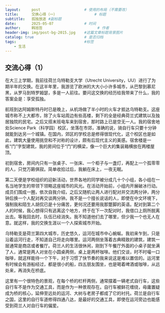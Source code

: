 ```yaml
---
layout:     post   				    # 使用的布局（不需要改）
title:      交换心得（一） 				# 标题 
subtitle:   孤独放逐 #副标题
date:       2025-05-07				# 时间
author:     韩旭哲 						# 作者
header-img: img/post-bg-2015.jpg 	#这篇文章标题背景图片
catalog: true 						# 是否归档
tags:								#标签
    - 生活
---
```


## 交流心得（1）
在大三上学期，我前往荷兰乌特勒支大学（Utrecht University，UU）进行了为期半年的交换。在这半年里，我游览了欧洲的大大小小许多城市，从巴黎到慕尼黑，从罗马到特罗姆瑟，多是一人前往。要问这交换的经历给我带来了什么，我的答案会是：享受孤独。

航班到达阿姆斯特丹时已是晚上，从机场做了半小时的火车才抵达乌特勒支。这座城市称不上大都市，除了火车站周边有些高楼，剩下的全是经典荷兰式建筑以及独居独院的民宅。之后又搭末班电车来到宿舍，那时路上已是空无一人。我的宿舍地处Science Park（科学园）校区，坐落在市郊，准确的说，骑自行车只要十分钟就能到达另一个城镇。在国内，郊区的学校总是修得很现代化，这个校区也是如此，建筑大量使用挑空和不对称的设计，颇有后现代主义的美感。宿舍楼是一栋“门”字型建筑，我的房间位于“门”的横梁，像一个巨大的集装箱横放在两楼屋顶。

初到宿舍，房间内只有一张桌子、一张床、一个柜子与一盏灯，再配上一个孤零零的人，只觉万籁俱寂。简单收拾过后，我躺在床上，一夜无眠。

第二天便是学校组织的迎新活动，世界各地的同学被分成几十个小组，各小组在一名当地学生的带领下领略这座城市的风光。在活动开始前，小组内开展破冰行动。成员们围成一圈，依次自我介绍，之后又随机让两人进行配对并交流两分钟，两分钟后换一个人配对再交谈两分钟。我不是一个擅长说话的人，即使在中文环境下，强制我和陌生人胡侃已是十分痛苦，更何况还要用我那蹩脚的英语。配对到第二个人的时候，我心想得只有逃离这个地方，终于在下一次配对时，我借口上厕所脱离出去。等我回去时，队伍已经消失。我不知道他们去了哪里，但少我一个也无人在意。就这样，我的交换生涯以一个人探索城市开始。

乌特勒支是荷兰第四大城市，历史悠久，运河在城市中心蜿蜒。我初来乍到，只是沿着运河行走，不知道自己将走向哪里。运河两侧坐落着古典精致的建筑，建筑一层通常是商店或者餐厅。荷兰人的生活很休闲，刚到下午餐厅外面的小桌子就坐满了人，通常是两人对坐在小圆桌两侧，桌上是两杯咖啡。他们交谈，时不时嘬一口咖啡，就这样能待一个下午，对于习惯了快节奏的我来说这是难以置信的。运河里有时候会有游船经过，都是很小的船，四五朋友围坐，也是喝着啤酒或咖啡，从远处来，再消失在桥底。

这里有一个很特色的景观，在每个桥的栏杆两侧，通常摆着一辆老式自行车，这些自行车不是作为交通工具，而是作为一种景观存在。自行车被鲜花缠绕，毋庸置疑成为桥的核心，延伸至远处的运河、大树与老房子都成了它的衬托。荷兰是自行车之国，这里的自行车道修得四通八达，是最好的交通工具，即使在运河旁边也能感受到荷兰人对自行车的偏爱。
